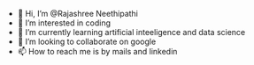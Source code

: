 - 👋 Hi, I’m @Rajashree Neethipathi
- 👀 I’m interested in coding
- 🌱 I’m currently learning artificial inteeligence and data science
- 💞️ I’m looking to collaborate on google
- 📫 How to reach me is by mails and linkedin

<!---
Rajashreesri/Rajashreesri is a ✨ special ✨ repository because its `README.md` (this file) appears on your GitHub profile.
You can click the Preview link to take a look at your changes.
--->
